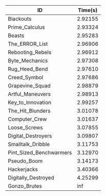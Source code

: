|ID|Time(s)|
|-|-|
|Blackouts|2.92155|
|Prime_Calculus|2.93324|
|Beasts|2.95283|
|The_ERROR_List|2.96906|
|Rebooting_Rebels|2.96912|
|Byte_Mechanics|2.97308|
|Rug_Heed_Bend|2.97610|
|Creed_Symbol|2.97686|
|Grapevine_Squad|2.98879|
|Artful_Maneuvers|2.98913|
|Key_to_Innovation|2.99257|
|The_Hit_Blunders|3.01078|
|Computer_Crew|3.01637|
|Loose_Screws|3.07855|
|Digital_Destroyers|3.09807|
|Smalltalk_Dribble|3.11753|
|Pint_Sized_Benchwarmers|3.12970|
|Pseudo_Boom|3.14173|
|Hackerjacks|3.40366|
|Digitally_Destroyed|4.25299|
|Gonzo_Brutes|inf|
